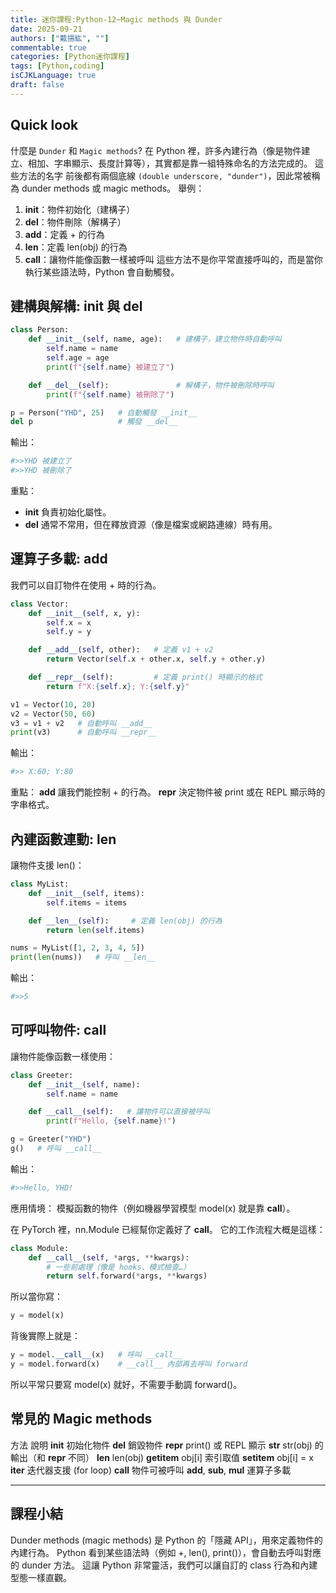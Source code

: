 ```yaml
---
title: 迷你課程:Python-12~Magic methods 與 Dunder
date: 2025-09-21
authors: ["戴揚紘", ""]
commentable: true
categories: [Python迷你課程]
tags: [Python,coding]
isCJKLanguage: true
draft: false
---
```

<!--more-->
## Quick look
什麼是 `Dunder` 和 `Magic methods`?
在 Python 裡，許多內建行為（像是物件建立、相加、字串顯示、長度計算等），其實都是靠一組特殊命名的方法完成的。
這些方法的名字 前後都有兩個底線 `(double underscore, "dunder")`，因此常被稱為 dunder methods 或 magic methods。
舉例：
1. __init__：物件初始化（建構子）
2. __del__：物件刪除（解構子）
3. __add__：定義 + 的行為
4. __len__：定義 len(obj) 的行為
5. __call__：讓物件能像函數一樣被呼叫
這些方法不是你平常直接呼叫的，而是當你執行某些語法時，Python 會自動觸發。

## 建構與解構: __init__ 與 __del__
```python
class Person:
    def __init__(self, name, age):   # 建構子，建立物件時自動呼叫
        self.name = name
        self.age = age
        print(f"{self.name} 被建立了")

    def __del__(self):               # 解構子，物件被刪除時呼叫
        print(f"{self.name} 被刪除了")

p = Person("YHD", 25)   # 自動觸發 __init__
del p                   # 觸發 __del__
```
輸出：
```python
#>>YHD 被建立了
#>>YHD 被刪除了
```
重點：
- __init__ 負責初始化屬性。
- __del__ 通常不常用，但在釋放資源（像是檔案或網路連線）時有用。


## 運算子多載: __add__
我們可以自訂物件在使用 + 時的行為。
```python
class Vector:
    def __init__(self, x, y):
        self.x = x
        self.y = y

    def __add__(self, other):   # 定義 v1 + v2
        return Vector(self.x + other.x, self.y + other.y)

    def __repr__(self):         # 定義 print() 時顯示的格式
        return f"X:{self.x}; Y:{self.y}"

v1 = Vector(10, 20)
v2 = Vector(50, 60)
v3 = v1 + v2   # 自動呼叫 __add__
print(v3)      # 自動呼叫 __repr__
```
輸出：
```python
#>> X:60; Y:80
```
重點：
__add__ 讓我們能控制 + 的行為。
__repr__ 決定物件被 print 或在 REPL 顯示時的字串格式。

## 內建函數連動: __len__
讓物件支援 len()：
```python
class MyList:
    def __init__(self, items):
        self.items = items

    def __len__(self):     # 定義 len(obj) 的行為
        return len(self.items)

nums = MyList([1, 2, 3, 4, 5])
print(len(nums))   # 呼叫 __len__
```
輸出：
```python
#>>5
```
## 可呼叫物件: __call__
讓物件能像函數一樣使用：
```python
class Greeter:
    def __init__(self, name):
        self.name = name

    def __call__(self):   # 讓物件可以直接被呼叫
        print(f"Hello, {self.name}!")

g = Greeter("YHD")
g()   # 呼叫 __call__
```
輸出：
```python
#>>Hello, YHD!
```
應用情境：
模擬函數的物件（例如機器學習模型 model(x) 就是靠 __call__）。

在 PyTorch 裡，nn.Module 已經幫你定義好了 __call__。
它的工作流程大概是這樣：
```python
class Module:
    def __call__(self, *args, **kwargs):
        # 一些前處理（像是 hooks、模式檢查…）
        return self.forward(*args, **kwargs)
```
所以當你寫：
```python
y = model(x)
```
背後實際上就是：
```python
y = model.__call__(x)   # 呼叫 __call__
y = model.forward(x)    # __call__ 內部再去呼叫 forward
```
所以平常只要寫 model(x) 就好，不需要手動調 forward()。

## 常見的 Magic methods
方法	說明
__init__	初始化物件
__del__	銷毀物件
__repr__	print() 或 REPL 顯示
__str__	str(obj) 的輸出（和 __repr__ 不同）
__len__	len(obj)
__getitem__	obj[i] 索引取值
__setitem__	obj[i] = x
__iter__	迭代器支援 (for loop)
__call__	物件可被呼叫
__add__, __sub__, __mul__	運算子多載

---
## 課程小結
Dunder methods (magic methods) 是 Python 的「隱藏 API」，用來定義物件的內建行為。
Python 看到某些語法時（例如 +, len(), print()），會自動去呼叫對應的 dunder 方法。
這讓 Python 非常靈活，我們可以讓自訂的 class 行為和內建型態一樣直觀。
